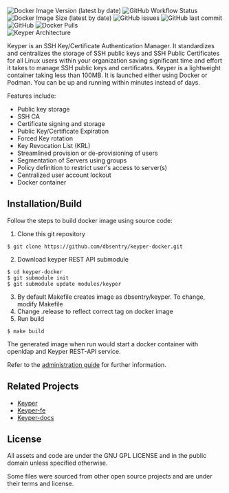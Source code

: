 ![Docker Image Version (latest by date)](https://img.shields.io/docker/v/dbsentry/keyper)
![GitHub Workflow Status](https://img.shields.io/github/workflow/status/dbsentry/keyper-docker/CI)
![Docker Image Size (latest by date)](https://img.shields.io/docker/image-size/dbsentry/keyper)
![GitHub issues](https://img.shields.io/github/issues/mlgupta/keyper-docker)
![GitHub last commit](https://img.shields.io/github/last-commit/mlgupta/keyper-docker)
![GitHub](https://img.shields.io/github/license/mlgupta/keyper-docker)
![Docker Pulls](https://img.shields.io/docker/pulls/dbsentry/keyper)  
![Keyper Architecture](https://keyper.dbsentry.com/media/keyper.png)  

Keyper is an SSH Key/Certificate Authentication Manager. It standardizes and centralizes the storage of SSH public keys and SSH Public Certificates for all Linux users within your organization saving significant time and effort it takes to manage SSH public keys and certificates. Keyper is a lightweight container taking less than 100MB. It is launched either using Docker or Podman. You can be up and running within minutes instead of days.

Features include:
- Public key storage
- SSH CA
- Certificate signing and storage
- Public Key/Certificate Expiration
- Forced Key rotation
- Key Revocation List (KRL)
- Streamlined provision or de-provisioning of users
- Segmentation of Servers using groups
- Policy definition to restrict user's access to server(s)
- Centralized user account lockout
- Docker container

## Installation/Build
Follow the steps to build docker image using source code:
1. Clone this git repository
```console
$ git clone https://github.com/dbsentry/keyper-docker.git
```
2. Download keyper REST API submodule
```console
$ cd keyper-docker
$ git submodule init
$ git submodule update modules/keyper
```
3. By default Makefile creates image as dbsentry/keyper. To change, modify Makefile
4. Change .release to reflect correct tag on docker image
5. Run build
```console
$ make build
```
The generated image when run would start a docker container with openldap and Keyper REST-API service.

Refer to the [administration guide](https://keyper.dbsentry.com/docs/) for further information.

## Related Projects
- [Keyper](https://github.com/dbsentry/keyper)
- [Keyper-fe](https://github.com/dbsentry/keyper-fe)
- [Keyper-docs](https://github.com/dbsentry/keyper-docs)

## License
All assets and code are under the GNU GPL LICENSE and in the public domain unless specified otherwise.

Some files were sourced from other open source projects and are under their terms and license.
